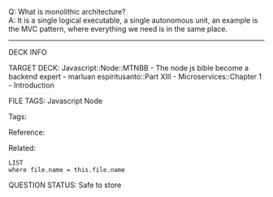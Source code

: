 Q: What is monolithic architecture?  
A: It is a single logical executable, a single autonomous unit, an example is the MVC pattern, where everything we need is in the same place.
<!--ID: 1690389246750-->

---

DECK INFO

TARGET DECK: Javascript::Node::MTNBB - The node js bible become a backend expert - marluan espiritusanto::Part XIII - Microservices::Chapter 1 - Introduction

FILE TAGS: Javascript Node

Tags:

Reference:

Related:

```dataview
LIST
where file.name = this.file.name
```

QUESTION STATUS: Safe to store